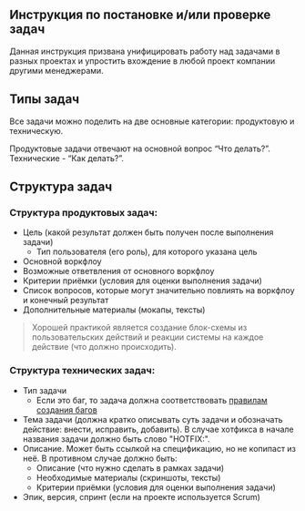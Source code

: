 ## Инструкция по постановке и/или проверке задач

Данная инструкция призвана унифицировать работу над задачами в разных проектах и упростить вхождение в любой проект компании другими менеджерами.

## Типы задач

Все задачи можно поделить на две основные категории: продуктовую и техническую.

Продуктовые задачи отвечают на основной вопрос “Что делать?”.
Технические - “Как делать?”.

## Структура задач

### Структура продуктовых задач:
* Цель (какой результат должен быть получен после выполнения задачи)
  * Тип пользователя (его роль), для которого указана цель
* Основной воркфлоу
* Возможные ответвления от основного воркфлоу
* Критерии приёмки (условия для оценки выполнения задачи)
* Список вопросов, которые могут значительно повлиять на воркфлоу и конечный результат
* Дополнительные материалы (мокапы, тексты)

> Хорошей практикой является создание блок-схемы из пользовательских действий и реакции системы на каждое действие (что должно происходить).

### Структура технических задач:
* Тип задачи
  * Если это баг, то задача должна соответствовать [правилам создания багов](https://github.com/4xxi/guidelines/blob/master/docs/qa/how-to-create-a-bug.md)
* Тема задачи (должна кратко описывать суть задачи и обозначать действие: внести, исправить, добавить). В случае хотфикса в начале названия задачи должно быть слово "HOTFIX:".
* Описание. Может быть ссылкой на спецификацию, но не копипаст из неё. В противном случае должно быть:
  * Описание (что нужно сделать в рамках задачи)
  * Необходимые материалы (скриншоты, тексты)
  * Критерии приёмки (условия для оценки выполнения задачи)
* Эпик, версия, спринт (если на проекте используется Scrum)
